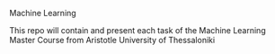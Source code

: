 Machine Learning 


This repo will contain and present each task of the Machine Learning Master Course from Aristotle University of Thessaloniki
